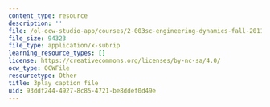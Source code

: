 ```yaml
---
content_type: resource
description: ''
file: /ol-ocw-studio-app/courses/2-003sc-engineering-dynamics-fall-2011/93ddf24449278c854721be8ddef0d49e_fK9AGvLf3yw.srt
file_size: 94323
file_type: application/x-subrip
learning_resource_types: []
license: https://creativecommons.org/licenses/by-nc-sa/4.0/
ocw_type: OCWFile
resourcetype: Other
title: 3play caption file
uid: 93ddf244-4927-8c85-4721-be8ddef0d49e
---
```

